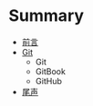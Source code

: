 # Summary

* [前言](README.md)
* [Git](Git/GITROOT.md)
   * Git
   * GitBook
   * GitHub
* [尾声](ENDREADME.md)

